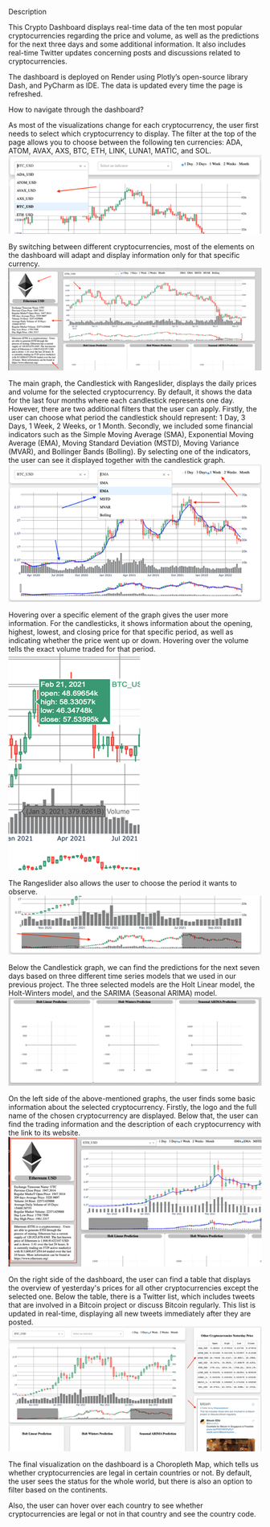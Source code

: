 Description

This Crypto Dashboard displays real-time data of the ten most popular cryptocurrencies regarding the price and volume, as well as the predictions for the next three days and some additional information. It also includes real-time Twitter updates concerning posts and discussions related to cryptocurrencies. 

The dashboard is deployed on Render using Plotly’s open-source library Dash, and PyCharm as IDE. The data is updated every time the page is refreshed. 

How to navigate through the dashboard? 

As most of the visualizations change for each cryptocurrency, the user first needs to select which cryptocurrency to display. The filter at the top of the page allows you to choose between the following ten currencies: ADA, ATOM, AVAX, AXS, BTC, ETH, LINK, LUNA1, MATIC, and SOL. 
![Alt text](https://github.com/TJZLiu/Business-Case-5-Cryptocurrency-Dashboard/blob/main/readme_img/1.png?raw=true "Optional Title")

By switching between different cryptocurrencies, most of the elements on the dashboard will adapt and display information only for that specific currency. 
![Alt text](https://github.com/TJZLiu/Business-Case-5-Cryptocurrency-Dashboard/blob/main/readme_img/2.png?raw=true "Optional Title")


The main graph, the Candlestick with Rangeslider, displays the daily prices and volume for the selected cryptocurrency. By default, it shows the data for the last four months where each candlestick represents one day. However, there are two additional filters that the user can apply. Firstly, the user can choose what period the candlestick should represent: 1 Day, 3 Days, 1 Week, 2 Weeks, or 1 Month. Secondly, we included some financial indicators such as the Simple Moving Average (SMA), Exponential Moving Average (EMA), Moving Standard Deviation (MSTD), Moving Variance (MVAR), and Bollinger Bands (Bolling). By selecting one of the indicators, the user can see it displayed together with the candlestick graph.
![Alt text](https://github.com/TJZLiu/Business-Case-5-Cryptocurrency-Dashboard/blob/main/readme_img/3.png?raw=true "Optional Title")


Hovering over a specific element of the graph gives the user more information. For the candlesticks, it shows information about the opening, highest, lowest, and closing price for that specific period, as well as indicating whether the price went up or down. Hovering over the volume tells the exact volume traded for that period. 
![Alt text](https://github.com/TJZLiu/Business-Case-5-Cryptocurrency-Dashboard/blob/main/readme_img/4.png?raw=true "Optional Title")
![Alt text](https://github.com/TJZLiu/Business-Case-5-Cryptocurrency-Dashboard/blob/main/readme_img/5.png?raw=true "Optional Title")



The Rangeslider also allows the user to choose the period it wants to observe. 
![Alt text](https://github.com/TJZLiu/Business-Case-5-Cryptocurrency-Dashboard/blob/main/readme_img/6.png?raw=true "Optional Title")


Below the Candlestick graph, we can find the predictions for the next seven days based on three different time series models that we used in our previous project. The three selected models are the Holt Linear model, the Holt-Winters model, and the SARIMA (Seasonal ARIMA) model. 
![Alt text](https://github.com/TJZLiu/Business-Case-5-Cryptocurrency-Dashboard/blob/main/readme_img/7.png?raw=true "Optional Title")


On the left side of the above-mentioned graphs, the user finds some basic information about the selected cryptocurrency. Firstly, the logo and the full name of the chosen cryptocurrency are displayed. Below that, the user can find the trading information and the description of each cryptocurrency with the link to its website. 
![Alt text](https://github.com/TJZLiu/Business-Case-5-Cryptocurrency-Dashboard/blob/main/readme_img/8.png?raw=true "Optional Title")


On the right side of the dashboard, the user can find a table that displays the overview of yesterday's prices for all other cryptocurrencies except the selected one. Below the table, there is a Twitter list, which includes tweets that are involved in a Bitcoin project or discuss Bitcoin regularly. This list is updated in real-time, displaying all new tweets immediately after they are posted. 
![Alt text](https://github.com/TJZLiu/Business-Case-5-Cryptocurrency-Dashboard/blob/main/readme_img/9.png?raw=true "Optional Title")


The final visualization on the dashboard is a Choropleth Map, which tells us whether cryptocurrencies are legal in certain countries or not. By default, the user sees the status for the whole world, but there is also an option to filter based on the continents. 

Also, the user can hover over each country to see whether cryptocurrencies are legal or not in that country and see the country code. 
